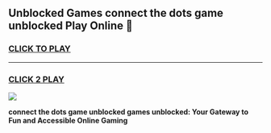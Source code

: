 
## Unblocked Games connect the dots game unblocked Play Online 👋
<h3>
<a href="https://news.freeplayer.one?title=connect_the_dots_game_unblocked&ref=17F">CLICK TO PLAY</a></h3>
<hr>

<h3>
<a href="https://news.freeplayer.one?title=connect_the_dots_game_unblocked&ref=17F">CLICK 2 PLAY</a>
  
</h3>

<a href="https://news.freeplayer.one?title=connect_the_dots_game_unblocked&ref=17F/"><img src="https://clearcache.store/games.png"></a>


**connect the dots game unblocked games unblocked: Your Gateway to Fun and Accessible Online Gaming**

